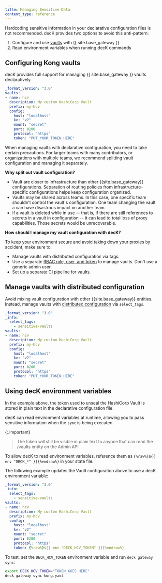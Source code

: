 ```yaml
---
title: Managing Sensitive Data
content_type: reference
---
```


Hardcoding sensitive information in your declarative configuration files is not recommended. decK provides two options to avoid this anti-pattern:

1. Configure and use [vaults](/gateway/latest/kong-enterprise/secrets-management/) with {{ site.base_gateway }}
1. Read environment variables when running decK commands

## Configuring Kong vaults

decK provides full support for managing {{ site.base_gateway }} vaults declaratively.

```yaml
_format_version: "3.0"
vaults:
- name: hcv
  description: My custom HashiCorp Vault
  prefix: my-hcv
  config:
    host: "localhost"
    kv: "v2"
    mount: "secret"
    port: 8200
    protocol: "https"
    token: "PUT_YOUR_TOKEN_HERE"
```

When managing vaults with declarative configuration, you need to take certain precautions. For larger teams with many contributors, or organizations with multiple teams, we recommend splitting vault configuration and managing it separately.

**Why split out vault configuration?**

* Vault are closer to infrastructure than other {{site.base_gateway}} configurations.  Separation of routing policies from infrastructure-specific configurations helps keep configuration organized.
* Vaults may be shared across teams. In this case, one specific team shouldn't control the vault's configuration. One team changing the vault a can have disastrous impact on another team.
* If a vault is deleted while in use -- that is, if there are still references to secrets in a vault in configuration -- it can lead to total loss of proxy capabilities.  Those secrets would be unrecoverable.

**How should I manage my vault configuration with decK?**

To keep your environment secure and avoid taking down your proxies by accident, make sure to:

* Manage vaults with distributed configuration via tags.
* Use a separate [RBAC role, user, and token](/deck/manage-gateway/rbac/)
to manage vaults. Don't use a generic admin user.
* Set up a separate CI pipeline for vaults.

## Manage vaults with distributed configuration

Avoid mixing vault configuration with other {{site.base_gateway}} entities. Instead, manage vaults with [distributed configuration](/deck/manage-gateway/tags/#select-tags) via `select_tags`.


```yaml
_format_version: "3.0"
_info:
  select_tags:
    - sensitive-vaults
vaults:
- name: hcv
  description: My custom HashiCorp Vault
  prefix: my-hcv
  config:
    host: "localhost"
    kv: "v2"
    mount: "secret"
    port: 8200
    protocol: "https"
    token: "PUT_YOUR_TOKEN_HERE"
```

## Using decK environment variables

In the example above, the token used to unseal the HashiCorp Vault is stored in plain text in the declarative configuration file.

decK can read environment variables at runtime, allowing you to pass sensitive information when the `sync` is being executed.

{:.important}
> The token will still be visible in plain text to anyone that can read the /vaults entity on the Admin API

To allow decK to read environment variables, reference them as
`{%raw%}${{ env "DECK_*" }}{%endraw%}` in your state file.

The following example updates the Vault configuration above to use a decK environment variable:

```yaml
_format_version: "3.0"
_info:
  select_tags:
    - sensitive-vaults
vaults:
- name: hcv
  description: My custom HashiCorp Vault
  prefix: my-hcv
  config:
    host: "localhost"
    kv: "v2"
    mount: "secret"
    port: 8200
    protocol: "https"
    token: {%raw%}${{ env "DECK_HCV_TOKEN" }}{%endraw%}
```

To test, set the `DECK_HCV_TOKEN` environment variable and run `deck gateway sync`:

```bash
export DECK_HCV_TOKEN="TOKEN_GOES_HERE"
deck gateway sync kong.yaml
```